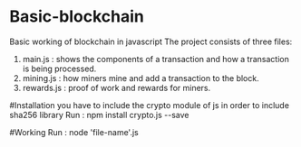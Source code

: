 # Basic-blockchain
Basic working of blockchain in javascript
The project consists of three files:
1. main.js : shows the components of a transaction and how a transaction is being processed.
2. mining.js : how miners mine and add a transaction to the block.
3. rewards.js : proof of work and rewards for miners.

#Installation
you have to include the crypto module of js in order to include sha256 library
 Run : npm install crypto.js --save

#Working 
Run : node 'file-name'.js




